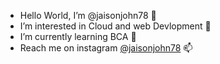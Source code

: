 - Hello World, I’m @jaisonjohn78    👋
- I’m interested in Cloud and web Devlopment  👀
- I’m currently learning BCA   🌱
- Reach me on instagram <a href="https://www.instagram.com/jaisonjohn78/">@jaisonjohn78</a>  📫

